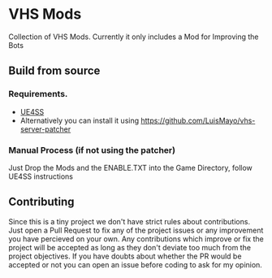 # VHS Mods
Collection of VHS Mods. Currently it only includes a Mod for Improving the Bots

## Build from source
### Requirements.
- [UE4SS](https://github.com/UE4SS-RE/RE-UE4SS)
- Alternatively you can install it using https://github.com/LuisMayo/vhs-server-patcher

### Manual Process (if not using the patcher)
Just Drop the Mods and the ENABLE.TXT into the Game Directory, follow UE4SS instructions 

## Contributing
Since this is a tiny project we don't have strict rules about contributions. Just open a Pull Request to fix any of the project issues or any improvement you have percieved on your own. Any contributions which improve or fix the project will be accepted as long as they don't deviate too much from the project objectives. If you have doubts about whether the PR would be accepted or not you can open an issue before coding to ask for my opinion.

